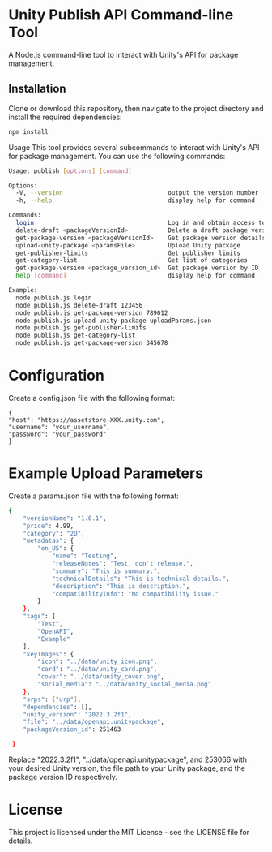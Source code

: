 # Unity Publish API Command-line Tool

A Node.js command-line tool to interact with Unity's API for package management.

## Installation

Clone or download this repository, then navigate to the project directory and install the required dependencies:

```bash
npm install
```

Usage
This tool provides several subcommands to interact with Unity's API for package management. You can use the following commands:

```bash
Usage: publish [options] [command]

Options:
  -V, --version                             output the version number
  -h, --help                                display help for command

Commands:
  login                                     Log in and obtain access tokens
  delete-draft <packageVersionId>           Delete a draft package version
  get-package-version <packageVersionId>    Get package version details
  upload-unity-package <paramsFile>         Upload Unity package
  get-publisher-limits                      Get publisher limits
  get-category-list                         Get list of categories
  get-package-version <package_version_id>  Get package version by ID
  help [command]                            display help for command

Example:
  node publish.js login
  node publish.js delete-draft 123456
  node publish.js get-package-version 789012
  node publish.js upload-unity-package uploadParams.json
  node publish.js get-publisher-limits
  node publish.js get-category-list
  node publish.js get-package-version 345678
```

# Configuration
Create a config.json file with the following format:

```
{
"host": "https://assetstore-XXX.unity.com",
"username": "your_username",
"password": "your_password"
}
```

# Example Upload Parameters

Create a params.json file with the following format:

```bash
{
    "versionName": "1.0.1",
    "price": 4.99,
    "category": "2D",
    "metadatas": {
        "en_US": {
            "name": "Testing",
            "releaseNotes": "Test, don't release.",
            "summary": "This is summary.",
            "technicalDetails": "This is technical details.",
            "description": "This is description.",
            "compatibilityInfo": "No compatibility issue."
        }
    },
    "tags": [
        "Test",
        "OpenAPI",
        "Example"
    ],
    "keyImages": {
        "icon": "../data/unity_icon.png",
        "card": "../data/unity_card.png",
        "cover": "../data/unity_cover.png",
        "social_media": "../data/unity_social_media.png"
    },
    "srps": ["urp"],
    "dependencies": [],
    "unity_version": "2022.3.2f1",
    "file": "../data/openapi.unitypackage",
    "packageVersion_id": 251463

 }

```

Replace "2022.3.2f1", "../data/openapi.unitypackage", and 253066 with your desired Unity version, the file path to your Unity package, and the package version ID respectively.

# License
This project is licensed under the MIT License - see the LICENSE file for details.